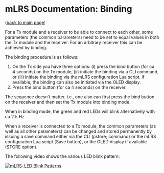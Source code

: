 # mLRS Documentation: Binding #

([back to main page](../README.md))

For a Tx module and a receiver to be able to connect to each other, some parameters (the common parameters) need to be set to equal values in both the Tx module and the receiver. For an arbitrary receiver this can be achieved by binding.

The binding procedure is as follows:

1. On the Tx side you have three options: (i) press the bind button (for ca. 4 seconds) on the Tx module, (ii) initiate the binding via a CLI command, or (iii) initiate the binding via the mLRS configuration Lua script. If available, the binding can also be initiated via the OLED display.
2. Press the bind button (for ca 4 seconds) on the receiver.

The sequence doesn't matter, i.e., one also can first press the bind button on the receiver and then set the Tx module into binding mode.

When in binding mode, the green and red LEDs will blink alternatively with ca 2.5 Hz.

When a receiver is connected to a Tx module, the common parameters (as well as all other parameters) can be changed and stored permanently by issuing a save command either via the CLI (pstore; command) or the mLRS configuration Lua script (Save button), or the OLED display if available (STORE option).

The following video shows the various LED blink pattern: 

[![mLRS: LED Blink Patterns](https://img.youtube.com/vi/M_49QP8oxBk/0.jpg)](https://www.youtube.com/watch?v=M_49QP8oxBk "mLRS: LED Blink Patterns")

